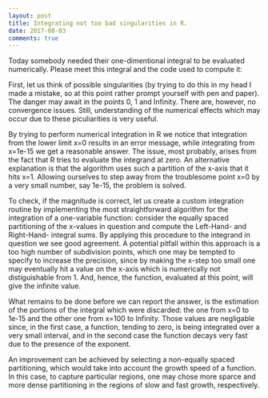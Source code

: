 ```yaml
---
layout: post
title: Integrating not too bad singularities in R.
date: 2017-08-03
comments: true
---
```


Today somebody needed their one-dimentional integral to be evaluated numerically. Please meet this integral and the code used to compute it:
<script src="https://gist.github.com/elizavetasemenova/0b9dd4e1cd63bdd0169f29e99a7934ac.js"></script>

First, let us think of possible singularities (by trying to do this in my head I made a mistake, so at this point rather prompt
yourself with pen and paper). The danger may await in the points 0, 1 and Infinity. There are, however, no convergence issues. Still, 
understanding of the numerical effects which may occur due to these piculiarities is very useful.

By trying to perform numerical integration in R we notice that integration from the lower limit x=0 results in an error message, while 
integrating from x=1e-15 we get a reasonable answer. The issue, most probably, arises from the fact that R tries to evaluate the integrand at zero. An alternative explanation is that the algorithm uses such a partition of the x-axis that it hits x=1. Allowing ourselves to step away from the troublesome point x=0 by a very small number, say 1e-15, the problem is solved. 

To check, if the magnitude is correct, let us create a custom integration routine by implementing the most straightforward algorithm for the integration of a one-variable function: consider the equally spaced partitioning of the x-values in question and compute the Left-Hand- and Right-Hand- integral sums. By applying this procedure to the integrand in question we see good agreement. A potential pitfall within this approach is a too high number of subdivision points, which one may be tempted to specify to increase the precision, since by making the x-step too small one may eventually hit a value on the x-axis which is numerically not distiguishable from 1. And, hence, the function, evaluated at this point, will give the infinite value.

What remains to be done before we can report the answer, is the estimation of the portions of the integral which were discarded: the one 
from x=0 to 1e-15 and the other one from x=100 to Infinity. Those values are negligable since, in the first case, a function, tending to zero, is being integrated over a very small interval, and in the second case the function decays very fast due to the presence of the exponent.

An improvement can be achieved by selecting a non-equally spaced partitioning, which would take into account the growth speed of a function. In this case, to capture particular regions, one may chose more sparce and more dense partitioning in the regions of slow and fast growth, respectively.

